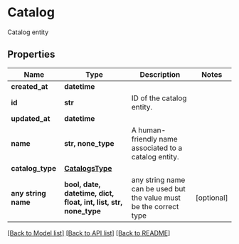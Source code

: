 # Catalog

Catalog entity

## Properties
Name | Type | Description | Notes
------------ | ------------- | ------------- | -------------
**created_at** | **datetime** |  | 
**id** | **str** | ID of the catalog entity. | 
**updated_at** | **datetime** |  | 
**name** | **str, none_type** | A human-friendly name associated to a catalog entity. | 
**catalog_type** | [**CatalogsType**](CatalogsType.md) |  | 
**any string name** | **bool, date, datetime, dict, float, int, list, str, none_type** | any string name can be used but the value must be the correct type | [optional]

[[Back to Model list]](../README.md#documentation-for-models) [[Back to API list]](../README.md#documentation-for-api-endpoints) [[Back to README]](../README.md)


